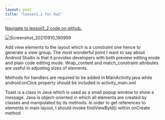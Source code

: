 ```yaml
---
layout: post
title: "lesson1.2 for hw1"
---
```


<a href="https://github.ccs.neu.edu/senyan/lesson1_2">Navigate to lesson1_2 code on github.</a>

![Screenshot_20210910_190959](https://user-images.githubusercontent.com/77960108/133004263-c616a724-a2e4-4719-b3c3-c885ebb67b9b.png)



<p>
Add view elements to the layout which is a constraint one hence to generate a view group. The most wonderful point I want to say about Android Studio is that it provides developers with both preview editing mode and plain code editing mode. Wrap_content and match_constraint attributes are useful in adjusting sizes of elements.
</p>
<p>Methods for handlers are required to be added in MainActivity.java while android:onClick property should be included in activity_main.xml</p>
<p>Toast is a class in Java which is used as a small popup window to show a message. Java is object-oriented in which all elements are created by classes and manipulated by its methods. In order to get references to elements in main layout, I should invoke findViewById() within onCreate method</p>


